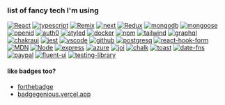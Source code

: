 <!--
**laszloekovacs/laszloekovacs** is a ✨ _special_ ✨ repository because its `README.md` (this file) appears on your GitHub profile.

Here are some ideas to get you started:

- 🔭 I’m currently working on ...
- 🌱 I’m currently learning ...
- 👯 I’m looking to collaborate on ...
- 🤔 I’m looking for help with ...
- 💬 Ask me about ...
- 📫 How to reach me: ...
- 😄 Pronouns: ...
- ⚡ Fun fact: ...
-->


### list of fancy tech I'm using
[![React](https://img.shields.io/badge/React-61DAFB?style=for-the-badge&logo=React&logoColor=FFFFFF&logoWidth=14)](https://react.dev)
[![typescript](https://img.shields.io/badge/Typescript-3178C6?style=for-the-badge&logo=TypeScript&logoColor=FFFFFF&logoWidth=14)](https://www.typescriptlang.org/)
[![Remix](https://img.shields.io/badge/Remix-000000?style=for-the-badge&logo=Remix&logoColor=FFFFFF&logoWidth=14)](https://remix.run)
[![next](https://img.shields.io/badge/Next.js-000000?style=for-the-badge&logo=Next.js&logoColor=FFFFFF&logoWidth=14)](https://nextjs.org/docs)
[![Redux](https://img.shields.io/badge/Redux%20tk-764ABC?style=for-the-badge&logo=Redux&logoColor=FFFFFF&logoWidth=14)](http://reduxtoolkit.com)
[![mongodb](https://img.shields.io/badge/MongoDB-47A248?style=for-the-badge&logo=MongoDB&logoColor=FFFFFF&logoWidth=14)](https://www.mongodb.com/)
[![mongoose](https://img.shields.io/badge/Mongoose-880000?style=for-the-badge&logo=Mongoose&logoColor=FFFFFF&logoWidth=14)](https://mongoosejs.com/)
[![openid](https://img.shields.io/badge/OpenID-F78C40?style=for-the-badge&logo=OpenID&logoColor=FFFFFF&logoWidth=14)](https://auth0.com/)
[![auth0](https://img.shields.io/badge/Auth0-EB5424?style=for-the-badge&logo=Auth0&logoColor=FFFFFF&logoWidth=14)](https://auth0.com/)
[![styled](https://img.shields.io/badge/styled-DB7093?style=for-the-badge&logo=styled%20components&logoColor=FFFFFF&logoWidth=14)](https://styled-components.com/)
[![docker](https://img.shields.io/badge/Docker-2496ED?style=for-the-badge&logo=Docker&logoColor=FFFFFF&logoWidth=14)](https://www.docker.com/)
[![npm](https://img.shields.io/badge/npm-CB3837?style=for-the-badge&logo=npm&logoColor=FFFFFF&logoWidth=14)](https://www.npmjs.com/)
[![tailwind](https://img.shields.io/badge/Tailwind%20CSS-06B6D4?style=for-the-badge&logo=Tailwind%20CSS&logoColor=FFFFFF&logoWidth=14)](https://tailwindcss.com/)
[![graphql](https://img.shields.io/badge/GraphQL-E10098?style=for-the-badge&logo=GraphQL&logoColor=FFFFFF&logoWidth=14)](https://graphql.org/)
[![chakraui](https://img.shields.io/badge/Chakra%20UI-319795?style=for-the-badge&logo=Chakra%20UI&logoColor=FFFFFF&logoWidth=14)](https://chakra-ui.com/)
[![jest](https://img.shields.io/badge/Jest-C21325?style=for-the-badge&logo=Jest&logoColor=FFFFFF&logoWidth=14)](https://jestjs.io/)
[![vscode](https://img.shields.io/badge/VSCode-007ACC?style=for-the-badge&logo=Visual%20Studio%20Code&logoColor=FFFFFF&logoWidth=14)](https://code.visualstudio.com/)
[![github](https://img.shields.io/badge/GitHub-181717?style=for-the-badge&logo=GitHub&logoColor=FFFFFF&logoWidth=14)](https://github.com/)
[![postgresq](https://img.shields.io/badge/PostgreSQL-4169E1?style=for-the-badge&logo=PostgreSQL&logoColor=FFFFFF&logoWidth=14)](https://www.postgresql.org/docs/current/index.html)
[![react-hook-form](https://img.shields.io/badge/React%20Hook%20Form-EC5990?style=for-the-badge&logo=React%20Hook%20Form&logoColor=FFFFFF&logoWidth=14)](https://react-hook-form.com/)
[![MDN](https://img.shields.io/badge/MDN-000000?style=for-the-badge&logo=MDN%20Web%20Docs&logoColor=FFFFFF&logoWidth=14)](https://developer.mozilla.org/en-US/)
[![Node](https://img.shields.io/badge/Node.js-339933?style=for-the-badge&logo=Node.js&logoColor=FFFFFF&logoWidth=14)](https://nodejs.org/en)
[![express](https://img.shields.io/badge/Express-000000?style=for-the-badge&logo=Express&logoColor=FFFFFF&logoWidth=14)](https://expressjs.com/)
[![azure](https://img.shields.io/badge/Azure-0078D4?style=for-the-badge&logo=Microsoft%20Azure&logoColor=FFFFFF&logoWidth=14)](https://docs.com)
[![joi](https://img.shields.io/badge/joi-purple?style=for-the-badge)](https://joi.dev/)
[![chalk](https://img.shields.io/badge/chalk-blue?style=for-the-badge)](https://github.com/chalk/chalk#readme)
[![toast](https://img.shields.io/badge/toast-yellow?style=for-the-badge)](https://react-hot-toast.com/)
[![date-fns](https://img.shields.io/badge/date--fns-purple?style=for-the-badge)](https://date-fns.org/)
[![paypal](https://img.shields.io/badge/PayPal-003087?style=for-the-badge&logo=PayPal&logoColor=FFFFFF&logoWidth=14)](https://developer.paypal.com/home)
[![fluent-ui](https://img.shields.io/badge/fluentui-cyan?style=for-the-badge)](https://react.fluentui.dev/)
[![testing-library](https://img.shields.io/badge/Testing%20Library-E33332?style=for-the-badge&logo=Testing%20Library&logoColor=FFFFFF&logoWidth=14)](https://testing-library.com/)

#### like badges too?
 - [forthebadge](forthebadge.com)
 - [badgegenious.vercel.app](https://badgegenius.vercel.app/)
